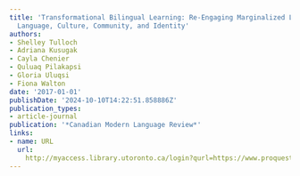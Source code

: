 ```yaml
---
title: 'Transformational Bilingual Learning: Re-Engaging Marginalized Learners through
  Language, Culture, Community, and Identity'
authors:
- Shelley Tulloch
- Adriana Kusugak
- Cayla Chenier
- Quluaq Pilakapsi
- Gloria Uluqsi
- Fiona Walton
date: '2017-01-01'
publishDate: '2024-10-10T14:22:51.858886Z'
publication_types:
- article-journal
publication: '*Canadian Modern Language Review*'
links:
- name: URL
  url: 
    http://myaccess.library.utoronto.ca/login?qurl=https://www.proquest.com/docview/2011264778?accountid=14771&bdid=38382&_bd=2JQco1I2QrgokDRZnXjYcTlqqGc%3D
---
```

